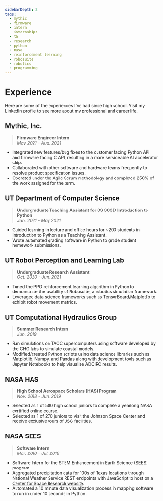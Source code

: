 ```yaml
---
sidebarDepth: 2
tags: 
  - mythic
  - firmware
  - intern
  - internships
  - ta
  - research
  - python
  - nasa
  - reinforcement learning
  - robosuite
  - robotics
  - programming
---
```

# Experience

Here are some of the experiences I've had since high school. Visit my [LinkedIn](https://linkedin.com/in/harishbommakanti) profile to see more about my professional and career life.

## Mythic, Inc.
> **Firmware Engineer Intern**<br>*May 2021 - Aug. 2021*

- Integrated new features/bug fixes to the customer facing Python API and firmware facing C API, resulting in a more serviceable AI accelerator chip.
- Collaborated with other software and hardware teams frequently to resolve product specification issues.
- Operated under the Agile Scrum methodology and completed 250% of the work assigned for the term.

## UT Department of Computer Science
> **Undergraduate Teaching Assistant for CS 303E: Introduction to Python** <br> *Jan. 2021 - May 2021*
- Guided learning in lecture and office hours for ~200 students in Introduction to Python as a Teaching Assistant.
- Wrote automated grading software in Python to grade student homework submissions.
## UT Robot Perception and Learning Lab
> **Undergraduate Research Assistant**<br>*Oct. 2020 - Jun. 2021*

- Tuned the PPO reinforcement learning algorithm in Python to demonstrate the usability of Robosuite, a robotics simulation framework.
- Leveraged data science frameworks such as TensorBoard/Matplotlib to exhibit robot movement metrics.

## UT Computational Hydraulics Group
> **Summer Research Intern**<br>*Jun. 2019*

- Ran simulations on TACC supercomputers using software developed by the CHG labs to simulate coastal models.
- Modified/created Python scripts using data science libraries such as Matplotlib, Numpy, and Pandas along with development tools such as Jupyter Notebooks to help visualize ADCIRC results.

## NASA HAS 
> **High School Aerospace Scholars (HAS) Program**<br>*Nov. 2018 - Jun. 2019*

- Selected as 1 of 500 high school juniors to complete a yearlong NASA certified online course.
- Selected as 1 of 270 juniors to visit the Johnson Space Center and receive exclusive tours of JSC facilities. 


## NASA SEES
> **Software Intern**<br>*Mar. 2018 - Jul. 2018*

- Software Intern for the STEM Enhancement in Earth Science (SEES) program.
- Aggregated precipitation data for 100s of Texas locations through National Weather Service REST endpoints with JavaScript to host on a
[Center for Space Research website](https://agw-prim-green2.csr.utexas.edu/SEES2018/).
- Automated a 10 minute data visualization process in mapping software to run in under 10 seconds in Python.